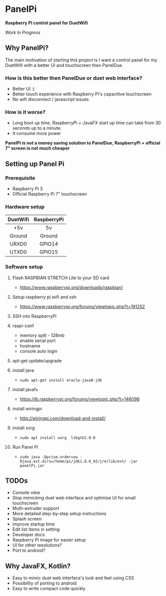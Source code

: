 # PanelPi
**Raspberry Pi control panel for DuetWifi**


_Work In Progress_


## Why PanelPi?
The main motivation of starting this project is I want a control panel for my DuetWifi with a better UI and touchscreen then PanelDue.

### How is this better then PanelDue or duet web interface?
* Better UI :)
* Better touch experience with Raspberry Pi's capacitive touchscreen
* No wifi disconnect / javascript issues
### How is it worse?
* Long boot up time, RaspberryPi + JavaFX start up time can take from 30 seconds up to a minute.
* It consume more power

**PanelPi is _not_ a money saving solution to PanelDue, RaspberryPi + official 7" screen is not much cheaper**


## Setting up Panel Pi
### Prerequisite
* Raspberry Pi 3
* Official Raspberry Pi 7" touchscreen

### Hardware setup

| DuetWifi | RaspberryPi |
|:--------:|:-----------:|
| +5v      |   5v        |
| Ground   |   Ground    |
| URXD0    |   GPIO14    |
| UTXD0    |   GPIO15    |

### Software setup
1. Flash RASPBIAN STRETCH Lite to your SD card 
   * https://www.raspberrypi.org/downloads/raspbian/

1. Setup raspberry pi wifi and ssh  
   * https://www.raspberrypi.org/forums/viewtopic.php?t=191252
   
1. SSH into RaspberryPi

1. raspi-conf
   * memory split - 128mb  
   * enable serial port
   * hostname
   * console auto login

1. apt-get update/upgrade  

1. install java  
   * `sudo apt-get install oracle-java8-jdk`

1. install javafx
   * https://lb.raspberrypi.org/forums/viewtopic.php?t=146098

1. install wiringpi
   * http://wiringpi.com/download-and-install/

1. install xorg
   * `sudo apt install xorg  libgtk2.0-0`

1. Run Panel Pi
   * `sudo java -Dprism.order=sw -Djava.ext.dirs=/home/pi/jdk1.8.0_92/jre/lib/ext/ -jar panelPi.jar`


## TODOs
* Console view
* Stop mimicking duet web interface and optimise UI for small touchscreen 
* Multi-extruder support
* More detailed step-by-step setup instructions
* Splash screen
* improve startup time
* Edit list items in setting
* Developer docs
* Raspberry Pi image for easier setup
* UI for other resolutions?
* Port to android?

## Why JavaFX, Kotlin?
* Easy to mimic duet web interface's look and feel using CSS
* Possibility of porting to android
* Easy to write compact code quickly

 